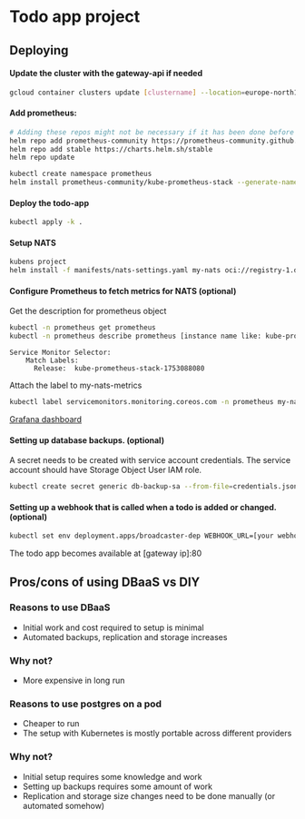 # Todo app project

## Deploying
#### Update the cluster with the gateway-api if needed
```sh
gcloud container clusters update [clustername] --location=europe-north1-b --gateway-api=standard
```

#### Add prometheus:
```sh
# Adding these repos might not be necessary if it has been done before
helm repo add prometheus-community https://prometheus-community.github.io/helm-charts
helm repo add stable https://charts.helm.sh/stable
helm repo update

kubectl create namespace prometheus
helm install prometheus-community/kube-prometheus-stack --generate-name --namespace prometheus
```

#### Deploy the todo-app
```sh
kubectl apply -k .
```

#### Setup NATS
```sh
kubens project
helm install -f manifests/nats-settings.yaml my-nats oci://registry-1.docker.io/bitnamicharts/nats
```

#### Configure Prometheus to fetch metrics for NATS (optional)
Get the description for prometheus object
```sh
kubectl -n prometheus get prometheus
kubectl -n prometheus describe prometheus [instance name like: kube-prometheus-stack-1753-prometheus]
```
```
Service Monitor Selector:
    Match Labels:
      Release:  kube-prometheus-stack-1753088080
```
Attach the label to my-nats-metrics
```sh
kubectl label servicemonitors.monitoring.coreos.com -n prometheus my-nats-metrics release=kube-prometheus-stack-1753088080
```
[Grafana dashboard](https://raw.githubusercontent.com/nats-io/prometheus-nats-exporter/5084a32850823b59069f21f3a7dde7e488fef1c6/walkthrough/grafana-nats-dash.json)

#### Setting up database backups. (optional)
A secret needs to be created with service account credentials. The service account should have Storage Object User IAM role.
```sh
kubectl create secret generic db-backup-sa --from-file=credentials.json=your_sa.json
```

#### Setting up a webhook that is called when a todo is added or changed. (optional)
```sh
kubectl set env deployment.apps/broadcaster-dep WEBHOOK_URL=[your webhook url]
```

The todo app becomes available at [gateway ip]:80

## Pros/cons of using DBaaS vs DIY

### Reasons to use DBaaS
- Initial work and cost required to setup is minimal
- Automated backups, replication and storage increases
### Why not?
- More expensive in long run

### Reasons to use postgres on a pod
- Cheaper to run
- The setup with Kubernetes is mostly portable across different providers
### Why not?
- Initial setup requires some knowledge and work
- Setting up backups requires some amount of work
- Replication and storage size changes need to be done manually (or automated somehow)
